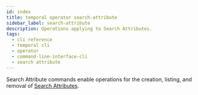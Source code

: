 ```yaml
---
id: index
title: temporal operator search-attribute
sidebar_label: search-attribute
description: Operations applying to Search Attributes.
tags:
  - cli reference
  - temporal cli
  - operator
  - command-line-interface-cli
  - search attribute
---
```


Search Attribute commands enable operations for the creation, listing, and removal of [Search Attributes](/concepts/what-is-a-search-attribute).

